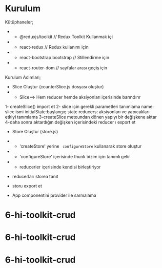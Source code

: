 # Kurulum

Kütüphaneler;

- - @reduxjs/toolkit // Redux Toolkit Kullanmak içi
- - react-redux // Redux kullanımı için
- - react-bootstrap bootstrap // Stillendirme için
- - react-router-dom // sayfalar arası geçiş için

Kurulum Adımları;

- Slice Oluştur (counterSlice.js dosyası oluştur)
- - Slice==> Hem reducer hemde aksiyonları içerisinde barındırır

1- createSlice() import et
2- slice için gerekli parametleri tanımlama
  name: slice ismi
  initialState:başlangıç  state
  reducers: aksiyonları ve yapıcakları etkiyi tanımlama
3-createSlice metoundan dönen yapıyı bir değişkene aktar
4-daha sonra aktardığın değişken içerisindeki reducer ı export et

- Store Oluştur (store.js)

- - 'createStore' yerine ` configureStore` kullanarak store oluştur
- - 'configureStore' içerisinde thunk bizim için tanımlı gelir
- - reducerler içerisinde kendisi birleştiriyor

- reducerları storea tanıt
- storu export et
- App componentini provider ile sarmalama



# 6-hi-toolkit-crud
# 6-hi-toolkit-crud
# 6-hi-toolkit-crud
